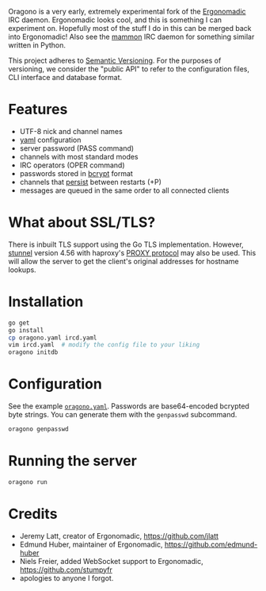 Oragono is a very early, extremely experimental fork of the [Ergonomadic](https://github.com/edmund-huber/ergonomadic) IRC daemon. Ergonomadic looks cool, and this is something I can experiment on. Hopefully most of the stuff I do in this can be merged back into Ergonomadic! Also see the [mammon](https://github.com/mammon-ircd/mammon) IRC daemon for something similar written in Python.

This project adheres to [Semantic Versioning](http://semver.org/). For the purposes of versioning, we consider the "public API" to refer to the configuration files, CLI interface and database format.

# Features

* UTF-8 nick and channel names
* [yaml](http://yaml.org/) configuration
* server password (PASS command)
* channels with most standard modes
* IRC operators (OPER command)
* passwords stored in [bcrypt][go-crypto] format
* channels that [persist][go-sqlite] between restarts (+P)
* messages are queued in the same order to all connected clients

# What about SSL/TLS?

There is inbuilt TLS support using the Go TLS implementation. However,
[stunnel](https://www.stunnel.org/index.html) version 4.56 with haproxy's
[PROXY protocol](http://haproxy.1wt.eu/download/1.5/doc/proxy-protocol.txt)
may also be used. This will allow the server to get the client's original
addresses for hostname lookups.

# Installation

```sh
go get
go install
cp oragono.yaml ircd.yaml
vim ircd.yaml  # modify the config file to your liking
oragono initdb
```

# Configuration

See the example [`oragono.yaml`](oragono.yaml). Passwords are base64-encoded bcrypted byte
strings. You can generate them with the `genpasswd` subcommand.

```sh
oragono genpasswd
```

# Running the server

```sh
oragono run
```

# Credits

* Jeremy Latt, creator of Ergonomadic, <https://github.com/jlatt>
* Edmund Huber, maintainer of Ergonomadic, <https://github.com/edmund-huber>
* Niels Freier, added WebSocket support to Ergonomadic, <https://github.com/stumpyfr>
* apologies to anyone I forgot.

[go-crypto]: https://godoc.org/golang.org/x/crypto
[go-sqlite]: https://github.com/mattn/go-sqlite3
